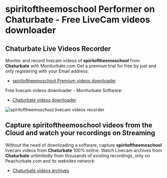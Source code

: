# spiritoftheemoschool Performer on Chaturbate - Free LiveCam videos downloader

## Chaturbate Live Videos Recorder

Monitor and record livecam videos of **spiritoftheemoschool** from **Chaturbate** with Moniturbate.com
Get a premium trial for free by just and only registering with your Email address:
* [spiritoftheemoschool Premium videos downloader](https://moniturbate.com/request-demo-licence-key.html)

Free livecam videos downloader - Moniturbate Software:
* [Chaturbate videos downloader](https://moniturbate.com/moniturbate-download-software.html)

![spiritoftheemoschool livecam videos recorder](https://peachurnet.com/templates/moniturbate-software.png)


## Capture spiritoftheemoschool videos from the Cloud and watch your recordings on Streaming

Without the need of downloading a software, capture **spiritoftheemoschool** livecam videos from **Chaturbate** 100% online.
Watch Livecam archives from **Chaturbate** unlimitedly from thousands of existing recordings, only on Peachurbate.com and its websites network:
* [Chaturbate videos archives](https://peachurnet.com/)